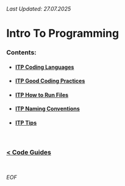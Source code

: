 *Last Updated: 27.07.2025*

# Intro To Programming

### Contents:
- #### [ITP Coding Languages][itp-coding-languages]
- #### [ITP Good Coding Practices][itp-good-coding-practices]
- #### [ITP How to Run Files][itp-how-to-run-files]
- #### [ITP Naming Conventions][itp-naming-conventions]
- #### [ITP Tips][itp-tips]

[itp-coding-languages]: https://github.com/rento-fox/Code-Guides/blob/main/Intro%20To%20Programming/ITP%20Coding%20Languages.md

[itp-good-coding-practices]: https://github.com/rento-fox/Code-Guides/blob/main/Intro%20To%20Programming/ITP%20Good%20Coding%20Practices.md

[itp-how-to-run-files]: https://github.com/rento-fox/Code-Guides/blob/main/Intro%20To%20Programming/ITP%20How%20to%20Run%20Files.md

[itp-naming-conventions]: https://github.com/rento-fox/Code-Guides/blob/main/Intro%20To%20Programming/ITP%20Naming%20Conventions.md

[itp-tips]: https://github.com/rento-fox/Code-Guides/blob/main/Intro%20To%20Programming/ITP%20Tips.md

<br>

### [< Code Guides][code-guides]

[code-guides]: https://github.com/rento-fox/Code-Guides

<br>

*EOF*
